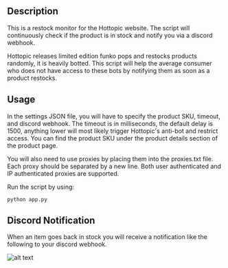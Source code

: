 ## Description
This is a restock monitor for the Hottopic website. The script will continuously check if the product is in stock and notify you via a discord webhook.

Hottopic releases limited edition funko pops and restocks products randomly, it is heavily botted. This script will help the average consumer who does not have access to these bots by notifying them as soon as a product restocks.
## Usage
In the settings JSON file, you will have to specify the product SKU, timeout, and discord webhook. The timeout is in milliseconds, the default delay is 1500, anything lower will most likely trigger Hottopic's anti-bot and restrict access. You can find the product SKU under the product details section of the product page.

You will also need to use proxies by placing them into the proxies.txt file. Each proxy should be separated by a new line. Both user authenticated and IP authenticated proxies are supported.

Run the script by using:
```
python app.py
```



## Discord Notification
When an item goes back in stock you will receive a notification like the following to your discord webhook.

![alt text](https://i.ibb.co/R04g01Y/discord-example.jpg)
